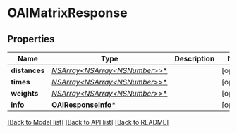 # OAIMatrixResponse

## Properties
Name | Type | Description | Notes
------------ | ------------- | ------------- | -------------
**distances** | [**NSArray&lt;NSArray&lt;NSNumber*&gt;*&gt;***](NSArray.md) |  | [optional] 
**times** | [**NSArray&lt;NSArray&lt;NSNumber*&gt;*&gt;***](NSArray.md) |  | [optional] 
**weights** | [**NSArray&lt;NSArray&lt;NSNumber*&gt;*&gt;***](NSArray.md) |  | [optional] 
**info** | [**OAIResponseInfo***](OAIResponseInfo.md) |  | [optional] 

[[Back to Model list]](../README.md#documentation-for-models) [[Back to API list]](../README.md#documentation-for-api-endpoints) [[Back to README]](../README.md)


